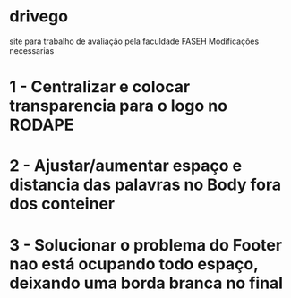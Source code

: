 # drivego
site para trabalho de avaliação pela faculdade FASEH 
Modificações necessarias 
# 1 - Centralizar e colocar transparencia para o logo no RODAPE
# 2 - Ajustar/aumentar espaço e distancia das palavras no Body fora dos conteiner 
# 3 - Solucionar o problema do Footer nao está ocupando todo espaço, deixando uma borda branca no final
